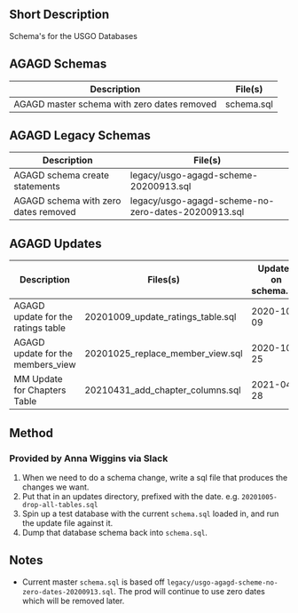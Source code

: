 ## Short Description

Schema's for the USGO Databases

## AGAGD Schemas

| Description                 | File(s) |
| --------------------------- | ------- |
| AGAGD master schema with zero dates removed | schema.sql |

## AGAGD Legacy Schemas
| Description                 | File(s) |
| --------------------------- | ------- |
| AGAGD schema create statements | legacy/usgo-agagd-scheme-20200913.sql |
| AGAGD schema with zero dates removed | legacy/usgo-agagd-scheme-no-zero-dates-20200913.sql |

## AGAGD Updates

| Description | Files(s) | Updated on schema.sql | Updated on Prodution | Updated on Test |
| ----------- | -------- | ------------------------ | -------------------- | --------------- |
| AGAGD update for the ratings table | 20201009_update_ratings_table.sql | 2020-10-09 | 2020-10-27 | 2020-10-12 |
| AGAGD update for the members_view | 20201025_replace_member_view.sql | 2020-10-25 | 2020-11-14 | 2020-11-14 |
| MM Update for Chapters Table | 20210431_add_chapter_columns.sql | 2021-04-28 | | |

## Method 
### Provided by Anna Wiggins via Slack

1) When we need to do a schema change, write a sql file that produces the changes we want. 
2) Put that in an updates directory, prefixed with the date. e.g. `20201005-drop-all-tables.sql`
3) Spin up a test database with the current `schema.sql` loaded in, and run the update file against it.
4) Dump that database schema back into `schema.sql`.

## Notes
* Current master `schema.sql` is based off `legacy/usgo-agagd-scheme-no-zero-dates-20200913.sql`. The prod will continue to use zero dates which will be removed later.
